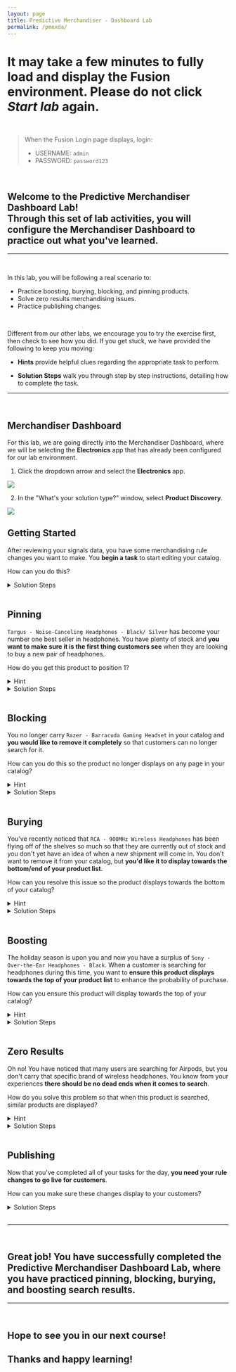 ```yaml
---
layout: page
title: Predictive Merchandiser - Dashboard Lab
permalink: /pmexda/
---
```


<link rel="stylesheet" href="/lib/public/global-training.css">

# It may take a few minutes to fully load and display the Fusion environment. Please do not click *Start lab* again. 
<br>

>When the Fusion Login page displays, login:
>* USERNAME: ```admin```
>* PASSWORD: ```password123```

<br>

## Welcome to the Predictive Merchandiser Dashboard Lab! <br> Through this set of lab activities, you will configure the Merchandiser Dashboard to practice out what you've learned. 

---
<br>

In this lab, you will be following a real scenario to:
* Practice boosting, burying, blocking, and pinning products.
* Solve zero results merchandising issues.
* Practice publishing changes.

<br>

Different from our other labs, we encourage you to try the exercise first, then check to see how you did. If you get stuck, we have provided the following to keep you moving:
* **Hints** provide helpful clues regarding the appropriate task to perform.

* **Solution Steps** walk you through step by step instructions, detailing how to complete the task. 

---
<br>

## Merchandiser Dashboard

For this lab, we are going directly into the Merchandiser Dashboard, where we will be selecting the **Electronics** app that has already been configured for our lab environment.

1. Click the dropdown arrow and select the **Electronics** app. 

<img src="https://storage.googleapis.com/fusion-datasets/LabScreenshots_5.7/navigation/nav_PMselectapp.png"/>

<br>

2. In the "What's your solution type?" window, select **Product Discovery**.

<img src="https://storage.googleapis.com/fusion-datasets/LabScreenshots_5.7/navigation/nav_PMproductdiscovery.png"/>

<br>

## Getting Started

After reviewing your signals data, you have some merchandising rule changes you want to make. You **begin a task** to start editing your catalog.

How can you do this?

<details>

<summary>Solution Steps</summary> 

3. In the top right corner, click **Start Task**.

<img src="https://storage.googleapis.com/fusion-datasets/LabScreenshots_5.7/navigation/nav_PMstarttask.png"/>
</details>

<br>

## Pinning

```Targus - Noise-Canceling Headphones - Black/ Silver``` has become your number one best seller in headphones. You have plenty of stock and **you want to make sure it is the first thing customers see** when they are looking to buy a new pair of headphones. 

How do you get this product to position 1?

<details>

<summary>Hint</summary> 

* Pin the product to the first position so that it will always occupy that spot when a search is returned.

</details>

<details>

<summary>Solution Steps</summary> 

4. In the search field, execute a search for ```Headphones```.  

5. Hover your cursor over the ```Targus - Noise-Canceling Headphones - Black/ Silver``` document. 

6. Hover over the document's **Actions** button, and click the **Pin** option. (You can also accomplish this by changing the **Position** text to ```1```.) 

<img src="https://storage.googleapis.com/fusion-datasets/LabScreenshots_5.7/pmexda/pmexda_pin.png"/>

<br>

>A confirmation message will appear in the bottom right corner of the screen indicating the product has been pinned.

</details>

<br>

## Blocking

You no longer carry ```Razer - Barracuda Gaming Headset``` in your catalog and **you would like to remove it completely** so that customers can no longer search for it. 

How can you do this so the product no longer displays on any page in your catalog?

<details>

<summary>Hint</summary> 

* Block the product so that it is not displayed in your catalog.

</details>

<details>

<summary>Solution Steps</summary> 

7. Hover your cursor over the ```Razer - Barracuda Gaming Headset``` document. 

8. Hover over the document's **Actions** button, and click the **Block** option.

<img src="https://storage.googleapis.com/fusion-datasets/LabScreenshots_5.7/pmexda/pmexda_block.png"/>

<br>

>The product will display **Blocked** then disappear from your catalog, and a confirmation message will appear in the bottom right corner of the screen indicating the product has been blocked.

</details>

<br>

## Burying

You've recently noticed that ```RCA - 900MHz Wireless Headphones``` has been flying off of the shelves so much so that they are currently out of stock and you don't yet have an idea of when a new shipment will come in. You don't want to remove it from your catalog, but **you'd like it to display towards the bottom/end of your product list**. 

How can you resolve this issue so the product displays towards the bottom of your catalog?

<details>

<summary>Hint</summary> 

* Bury the product so that it occupies a position towards the bottom of your returned search results.

</details>

<details>

<summary>Solution Steps</summary> 

9. Hover your cursor over the ```RCA - 900MHz Wireless Headphones``` document. 

10. Hover over the document's **Actions** button, and click the **Bury** option.

<img src="https://storage.googleapis.com/fusion-datasets/LabScreenshots_5.7/pmexda/pmexda_bury.png"/>

<br>

>A confirmation message will appear in the bottom right corner of the screen indicating the product has been buried.

</details>

<br>

## Boosting

The holiday season is upon you and now you have a surplus of ```Sony - Over-the-Ear Headphones - Black```. When a customer is searching for headphones during this time, you want to **ensure this product displays towards the top of your product list** to enhance the probability of purchase. 

How can you ensure this product will display towards the top of your catalog?

<details>

<summary>Hint</summary> 

* Boost the product so that it occupies a spot towards the top of your catalog.

</details>

<details>

<summary>Solution Steps</summary> 

11. Hover your cursor over the ```Sony - Over-the_Ear Headphones - Black``` document. 

12. Hover over the document's **Actions** button, and click the **Boost** option.

<img src="https://storage.googleapis.com/fusion-datasets/LabScreenshots_5.7/pmexda/pmexda_boost.png"/>

<br>

>A confirmation message will appear in the bottom right corner of the screen indicating the product has been boosted.

</details>

<br>

## Zero Results

Oh no! You have noticed that many users are searching for Airpods, but you don't carry that specific brand of wireless headphones. You know from your experiences **there should be no dead ends when it comes to search**. 

How do you solve this problem so that when this product is searched, similar products are displayed?

<details>

<summary>Hint</summary> 

* Complete the steps to mitigate Zero Merchandising Results.

</details>

<details>

<summary>Solution Steps</summary> 

13. In the search field, execute a search for ```Airpods```.

14. In the center of the page, click **Add**.  

<img src="https://storage.googleapis.com/fusion-datasets/LabScreenshots_5.7/pmexda/pmexda_zeroresults.png"/>

<br>

15. In the Insert Products dialog, execute a search for ```Wireless Headphones```. 

16. Hover your cursor over a product and **check the box in the upper left corner** to select and add the product. Repeat to select additional products as necessary.  

17. Once you are finished adding items, click **Insert** to add the selections to the **Airpods**-related product list.

<img src="https://storage.googleapis.com/fusion-datasets/LabScreenshots_5.7/pmexda/pmexda_addproducts.png"/>

<br>

> A confirmation message will appear in the bottom right corner of the screen indicating the products have been pinned.

</details>

<br>

## Publishing

Now that you've completed all of your tasks for the day, **you need your rule changes to go live for customers**. 

How can you make sure these changes display to your customers?

<details>

<summary>Solution Steps</summary> 

18. In the top right corner, click **Publish**, then click **Publish** in the dialog to confirm your action. 

><b>Note:</b> If you want to review or edit your changes prior to publishing, click the triangle icon in the top right corner of the screen to view the list.

<img src="https://storage.googleapis.com/fusion-datasets/LabScreenshots_5.7/pmexda/pmexda_publish.png"/>

<br>

> A confirmation message will appear in the bottom right corner of the screen indicating the rule changes have been published.

</details>

<br>

---
<br>

## Great job! You have successfully completed the Predictive Merchandiser Dashboard Lab, where you have practiced pinning, blocking, burying, and boosting search results. 

---
<br>

## Hope to see you in our next course!
## Thanks and happy learning!